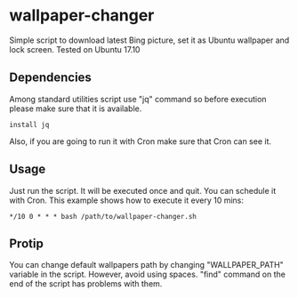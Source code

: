 # wallpaper-changer
Simple script to download latest Bing picture, set it as Ubuntu wallpaper and
lock screen. Tested on Ubuntu 17.10

## Dependencies
Among standard utilities script use "jq" command so before execution please make sure that it is available.
```
install jq
```
Also, if you are going to run it with Cron make sure that Cron can see it.

## Usage
Just run the script. It will be executed once and quit. You can schedule it with
Cron. This example shows how to execute it every 10 mins:

```
*/10 0 * * * bash /path/to/wallpaper-changer.sh
```

## Protip
You can change default wallpapers path by changing "WALLPAPER_PATH" variable in the script. However, avoid using spaces. "find" command on the end of the script has problems with them.
